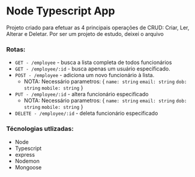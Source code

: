 # Node Typescript App

Projeto criado para efetuar as 4 principais operações de CRUD: Criar, Ler, Alterar e Deletar.
Por ser um projeto de estudo, deixei o arquivo 

### Rotas:

- `GET - /employee` - busca a lista completa de todos funcionários
- `GET - /employee/:id` - busca apenas um usuário específicado.
- `POST - /employee` - adiciona um novo funcionário à lista.
  - NOTA: Necessário parametros:
  	{
    `name: string`
    `email: string`
    `dob: string`
    `mobile: string`
    }
- `PUT - /employee/:id` - altera funcionário especificado
  - NOTA: Necessário parametros:
  	{
    `name: string`
    `email: string`
    `dob: string`
    `mobile: string`
    }
- `DELETE - /employee/:id` - deleta funcionário especificado

### Técnologias utlizadas:

- Node
- Typescript
- express
- Nodemon
- Mongoose